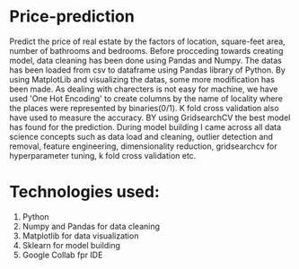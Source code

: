 # Price-prediction
Predict the price of real estate by the factors of location, square-feet area, number of bathrooms and bedrooms.
Before procceding towards creating model, data cleaning has been done using Pandas and Numpy.
The datas has been loaded from csv to dataframe using Pandas library of Python.
By using MatplotLib and visualizing the datas, some more modification has been made.
As dealing with charecters is not easy for machine, we have used 'One Hot Encoding' to create columns by the name of locality where the places were represented by binaries(0/1).
K fold cross validation also have used to measure the accuracy.
BY using GridsearchCV the best model has found for the prediction.
During model building I came across all data science concepts such as data load and cleaning, outlier detection and removal, feature engineering, dimensionality reduction, gridsearchcv for hyperparameter tuning, k fold cross validation etc.

# Technologies used:
1. Python
2. Numpy and Pandas for data cleaning
3. Matplotlib for data visualization
4. Sklearn for model building
5. Google Collab fpr IDE

